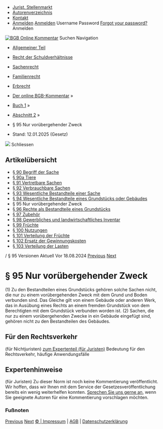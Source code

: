   * [Jurist. Stellenmarkt](https://bgb.kommentar.de/Buch-1/Abschnitt-2/</job-board> "Jurist. Stellenmarkt")
  * [Autorenverzeichnis](https://bgb.kommentar.de/Buch-1/Abschnitt-2/</Autorenverzeichnis> "Autorenverzeichnis")
  * [Kontakt](https://bgb.kommentar.de/Buch-1/Abschnitt-2/</Kontakt>)
  * [Anmelden](https://bgb.kommentar.de/Buch-1/Abschnitt-2/<#login> "show login form") [Anmelden](https://bgb.kommentar.de/Buch-1/Abschnitt-2/<#> "hide login form") Username Password
[Forgot your password?](https://bgb.kommentar.de/Buch-1/Abschnitt-2/</user/forgotpassword>) Anmelden 


[![BGB Online Kommentar](https://bgb.kommentar.de/extension/bgb/design/bgb/images/logo.png)](https://bgb.kommentar.de/Buch-1/Abschnitt-2/</> "BGB Online Kommentar")
Suchen
Navigation
  * [Allgemeiner Teil](https://bgb.kommentar.de/Buch-1/Abschnitt-2/</Buch-1>)
  * [Recht der Schuldverhältnisse](https://bgb.kommentar.de/Buch-1/Abschnitt-2/</Buch-2>)
  * [Sachenrecht](https://bgb.kommentar.de/Buch-1/Abschnitt-2/</Buch-3>)
  * [Familienrecht](https://bgb.kommentar.de/Buch-1/Abschnitt-2/</Buch-4>)
  * [Erbrecht](https://bgb.kommentar.de/Buch-1/Abschnitt-2/</Buch-5>)


  * [Der online BGB-Kommentar](https://bgb.kommentar.de/Buch-1/Abschnitt-2/</>) »
  * [Buch 1](https://bgb.kommentar.de/Buch-1/Abschnitt-2/</Buch-1>) »
  * [Abschnitt 2](https://bgb.kommentar.de/Buch-1/Abschnitt-2/</Buch-1/Abschnitt-2>) »
  * § 95 Nur vorübergehender Zweck 
  * Stand: 12.01.2025 (Gesetz) 


![](https://vg01.met.vgwort.de/na/1c9909529ead4f509072c06d9081a7d5)
Schliessen 
## Artikelübersicht
  * [ § 90 Begriff der Sache ](https://bgb.kommentar.de/Buch-1/Abschnitt-2/</Buch-1/Abschnitt-2/Begriff-der-Sache>)
  * [ § 90a Tiere ](https://bgb.kommentar.de/Buch-1/Abschnitt-2/</Buch-1/Abschnitt-2/Tiere>)
  * [ § 91 Vertretbare Sachen ](https://bgb.kommentar.de/Buch-1/Abschnitt-2/</Buch-1/Abschnitt-2/Vertretbare-Sachen>)
  * [ § 92 Verbrauchbare Sachen ](https://bgb.kommentar.de/Buch-1/Abschnitt-2/</Buch-1/Abschnitt-2/Verbrauchbare-Sachen>)
  * [ § 93 Wesentliche Bestandteile einer Sache ](https://bgb.kommentar.de/Buch-1/Abschnitt-2/</Buch-1/Abschnitt-2/Wesentliche-Bestandteile-einer-Sache>)
  * [ § 94 Wesentliche Bestandteile eines Grundstücks oder Gebäudes ](https://bgb.kommentar.de/Buch-1/Abschnitt-2/</Buch-1/Abschnitt-2/Wesentliche-Bestandteile-eines-Grundstuecks-oder-Gebaeudes>)
  * § 95 Nur vorübergehender Zweck 
  * [ § 96 Rechte als Bestandteile eines Grundstücks ](https://bgb.kommentar.de/Buch-1/Abschnitt-2/</Buch-1/Abschnitt-2/Rechte-als-Bestandteile-eines-Grundstuecks>)
  * [ § 97 Zubehör ](https://bgb.kommentar.de/Buch-1/Abschnitt-2/</Buch-1/Abschnitt-2/Zubehoer>)
  * [ § 98 Gewerbliches und landwirtschaftliches Inventar ](https://bgb.kommentar.de/Buch-1/Abschnitt-2/</Buch-1/Abschnitt-2/Gewerbliches-und-landwirtschaftliches-Inventar>)
  * [ § 99 Früchte ](https://bgb.kommentar.de/Buch-1/Abschnitt-2/</Buch-1/Abschnitt-2/Fruechte>)
  * [ § 100 Nutzungen ](https://bgb.kommentar.de/Buch-1/Abschnitt-2/</Buch-1/Abschnitt-2/Nutzungen>)
  * [ § 101 Verteilung der Früchte ](https://bgb.kommentar.de/Buch-1/Abschnitt-2/</Buch-1/Abschnitt-2/Verteilung-der-Fruechte>)
  * [ § 102 Ersatz der Gewinnungskosten ](https://bgb.kommentar.de/Buch-1/Abschnitt-2/</Buch-1/Abschnitt-2/Ersatz-der-Gewinnungskosten>)
  * [ § 103 Verteilung der Lasten ](https://bgb.kommentar.de/Buch-1/Abschnitt-2/</Buch-1/Abschnitt-2/Verteilung-der-Lasten>)


/ § 95 
Versionen  Aktuell Vor 18.08.2024
[Previous](https://bgb.kommentar.de/Buch-1/Abschnitt-2/</Buch-1/Abschnitt-2/Wesentliche-Bestandteile-eines-Grundstuecks-oder-Gebaeudes> "§ 94 Wesentliche Bestandteile eines Grundstücks oder Gebäudes") [Next](https://bgb.kommentar.de/Buch-1/Abschnitt-2/</Buch-1/Abschnitt-2/Rechte-als-Bestandteile-eines-Grundstuecks> "§ 96 Rechte als Bestandteile eines Grundstücks")
# § 95 Nur vorübergehender Zweck
(1) Zu den Bestandteilen eines Grundstücks gehören solche Sachen nicht, die nur zu einem vorübergehenden Zweck mit dem Grund und Boden verbunden sind. Das Gleiche gilt von einem Gebäude oder anderen Werk, das in Ausübung eines Rechts an einem fremden Grundstück von dem Berechtigten mit dem Grundstück verbunden worden ist.
(2) Sachen, die nur zu einem vorübergehenden Zwecke in ein Gebäude eingefügt sind, gehören nicht zu den Bestandteilen des Gebäudes.
## Für den Rechtsverkehr 
(für Nichtjuristen)
[zum Expertenteil (für Juristen)](https://bgb.kommentar.de/Buch-1/Abschnitt-2/<#expertenhinweise>)
Bedeutung für den Rechtsverkehr, häufige Anwendungsfälle
## Expertenhinweise
(für Juristen)
Zu dieser Norm ist noch keine Kommentierung veröffentlicht. Wir hoffen, dass wir Ihnen mit dem Service der Gesetzesveröffentlichung bereits ein wenig weiterhelfen konnten. [Sprechen Sie uns gerne an](https://bgb.kommentar.de/Buch-1/Abschnitt-2/</Kontakt>), wenn Sie geeignete Autoren für eine Kommentierung vorschlagen möchten. 
### Fußnoten
[Previous](https://bgb.kommentar.de/Buch-1/Abschnitt-2/</Buch-1/Abschnitt-2/Wesentliche-Bestandteile-eines-Grundstuecks-oder-Gebaeudes> "§ 94 Wesentliche Bestandteile eines Grundstücks oder Gebäudes") [Next](https://bgb.kommentar.de/Buch-1/Abschnitt-2/</Buch-1/Abschnitt-2/Rechte-als-Bestandteile-eines-Grundstuecks> "§ 96 Rechte als Bestandteile eines Grundstücks")
[© | Impressum](https://bgb.kommentar.de/Buch-1/Abschnitt-2/</Kontakt>) | [AGB](https://bgb.kommentar.de/Buch-1/Abschnitt-2/</AGB>) | [Datenschutzerklärung](https://bgb.kommentar.de/Buch-1/Abschnitt-2/</Datenschutzerklaerung-fuer-Leser>)
